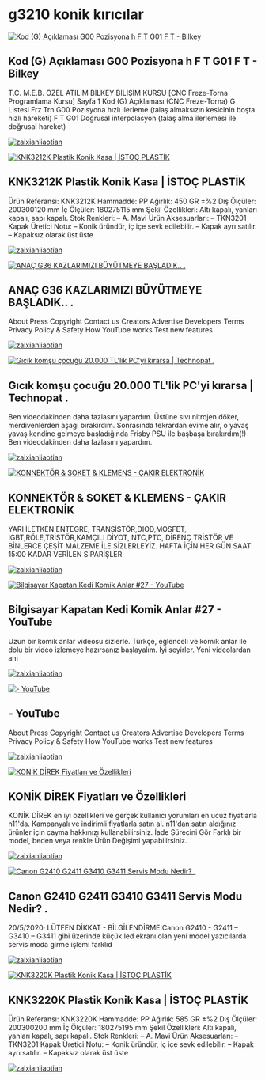 # g3210 konik kırıcılar
<a href="https://mnn.zoosnet.net/LR/Chatpre.aspx?id=MNN94995150&p=https://topgrinding.com/" target="_blank">![Kod (G) Açıklaması G00 Pozisyona h F T G01 F T - Bilkey](https://github.com/technlg/images/blob/main/33.jpg)</a>
## Kod (G) Açıklaması G00 Pozisyona h F T G01 F T - Bilkey
T.C. M.E.B. ÖZEL ATILIM BİLKEY BİLİŞİM KURSU [CNC Freze-Torna Programlama Kursu] Sayfa 1 Kod (G) Açıklaması (CNC Freze-Torna) G Listesi Frz Trn G00 Pozisyona hızlı ilerleme (talaş almaksızın kesicinin boşta hızlı hareketi) F T G01 Doğrusal interpolasyon (talaş alma ilerlemesi ile doğrusal hareket) 
<a href="https://mnn.zoosnet.net/LR/Chatpre.aspx?id=MNN94995150&p=https://topgrinding.com/" target="_blank"><img src="https://github.com/technlg/images/raw/main/chat11.jpg" alt="zaixianliaotian"/></a><a href="//whatsapp.shibangsoft.com/WhatsApp.php" ><img src="https://github.com/technlg/images/raw/main/chat11.png" alt=""></a>
<a href="https://mnn.zoosnet.net/LR/Chatpre.aspx?id=MNN94995150&p=https://topgrinding.com/" target="_blank">![KNK3212K Plastik Konik Kasa | İSTOÇ PLASTİK](https://github.com/technlg/images/blob/main/48.jpg)</a>
## KNK3212K Plastik Konik Kasa | İSTOÇ PLASTİK
Ürün Referansı: KNK3212K Hammadde: PP Ağırlık: 450 GR ±%2 Dış Ölçüler: 200300120 mm İç Ölçüler: 180275115 mm Şekil Özellikleri: Altı kapalı, yanları kapalı, sapı kapalı. Stok Renkleri: – A. Mavi Ürün Aksesuarları: – TKN3201 Kapak Üretici Notu: – Konik üründür, iç içe sevk edilebilir. – Kapak ayrı satılır. – Kapaksız olarak üst üste 
<a href="https://mnn.zoosnet.net/LR/Chatpre.aspx?id=MNN94995150&p=https://topgrinding.com/" target="_blank"><img src="https://github.com/technlg/images/raw/main/chat11.jpg" alt="zaixianliaotian"/></a><a href="//whatsapp.shibangsoft.com/WhatsApp.php" ><img src="https://github.com/technlg/images/raw/main/chat11.png" alt=""></a>
<a href="https://mnn.zoosnet.net/LR/Chatpre.aspx?id=MNN94995150&p=https://topgrinding.com/" target="_blank">![ANAÇ G36 KAZLARIMIZI BÜYÜTMEYE BAŞLADIK.. .](https://github.com/technlg/images/blob/main/4.jpg)</a>
## ANAÇ G36 KAZLARIMIZI BÜYÜTMEYE BAŞLADIK.. .
About Press Copyright Contact us Creators Advertise Developers Terms Privacy Policy & Safety How YouTube works Test new features
<a href="https://mnn.zoosnet.net/LR/Chatpre.aspx?id=MNN94995150&p=https://topgrinding.com/" target="_blank"><img src="https://github.com/technlg/images/raw/main/chat11.jpg" alt="zaixianliaotian"/></a><a href="//whatsapp.shibangsoft.com/WhatsApp.php" ><img src="https://github.com/technlg/images/raw/main/chat11.png" alt=""></a>
<a href="https://mnn.zoosnet.net/LR/Chatpre.aspx?id=MNN94995150&p=https://topgrinding.com/" target="_blank">![Gıcık komşu çocuğu 20.000 TL'lik PC'yi kırarsa | Technopat .](https://github.com/technlg/images/blob/main/14.jpg)</a>
## Gıcık komşu çocuğu 20.000 TL'lik PC'yi kırarsa | Technopat .
Ben videodakinden daha fazlasını yapardım. Üstüne sıvı nitrojen döker, merdivenlerden aşağı bırakırdım. Sonrasında tekrardan evime alır, o yavaş yavaş kendine gelmeye başladığında Frisby PSU ile başbaşa bırakırdım(!) Ben videodakinden daha fazlasını yapardım.
<a href="https://mnn.zoosnet.net/LR/Chatpre.aspx?id=MNN94995150&p=https://topgrinding.com/" target="_blank"><img src="https://github.com/technlg/images/raw/main/chat11.jpg" alt="zaixianliaotian"/></a><a href="//whatsapp.shibangsoft.com/WhatsApp.php" ><img src="https://github.com/technlg/images/raw/main/chat11.png" alt=""></a>
<a href="https://mnn.zoosnet.net/LR/Chatpre.aspx?id=MNN94995150&p=https://topgrinding.com/" target="_blank">![KONNEKTÖR & SOKET & KLEMENS - ÇAKIR ELEKTRONİK](https://github.com/technlg/images/blob/main/54.jpg)</a>
## KONNEKTÖR & SOKET & KLEMENS - ÇAKIR ELEKTRONİK
YARI İLETKEN ENTEGRE, TRANSİSTÖR,DIOD,MOSFET, IGBT,RÖLE,TRİSTÖR,KAMÇILI DİYOT, NTC,PTC, DİRENÇ TRİSTÖR VE BİNLERCE ÇEŞİT MALZEME İLE SİZLERLEYİZ. HAFTA İÇİN HER GÜN SAAT 15:00 KADAR VERİLEN SİPARİŞLER 
<a href="https://mnn.zoosnet.net/LR/Chatpre.aspx?id=MNN94995150&p=https://topgrinding.com/" target="_blank"><img src="https://github.com/technlg/images/raw/main/chat11.jpg" alt="zaixianliaotian"/></a><a href="//whatsapp.shibangsoft.com/WhatsApp.php" ><img src="https://github.com/technlg/images/raw/main/chat11.png" alt=""></a>
<a href="https://mnn.zoosnet.net/LR/Chatpre.aspx?id=MNN94995150&p=https://topgrinding.com/" target="_blank">![Bilgisayar Kapatan Kedi Komik Anlar #27 - YouTube](https://github.com/technlg/images/blob/main/66.jpg)</a>
## Bilgisayar Kapatan Kedi Komik Anlar #27 - YouTube
Uzun bir komik anlar videosu sizlerle. Türkçe, eğlenceli ve komik anlar ile dolu bir video izlemeye hazırsanız başlayalım. İyi seyirler. Yeni videolardan anı
<a href="https://mnn.zoosnet.net/LR/Chatpre.aspx?id=MNN94995150&p=https://topgrinding.com/" target="_blank"><img src="https://github.com/technlg/images/raw/main/chat11.jpg" alt="zaixianliaotian"/></a><a href="//whatsapp.shibangsoft.com/WhatsApp.php" ><img src="https://github.com/technlg/images/raw/main/chat11.png" alt=""></a>
<a href="https://mnn.zoosnet.net/LR/Chatpre.aspx?id=MNN94995150&p=https://topgrinding.com/" target="_blank">![- YouTube](https://github.com/technlg/images/blob/main/18.jpg)</a>
## - YouTube
About Press Copyright Contact us Creators Advertise Developers Terms Privacy Policy & Safety How YouTube works Test new features
<a href="https://mnn.zoosnet.net/LR/Chatpre.aspx?id=MNN94995150&p=https://topgrinding.com/" target="_blank"><img src="https://github.com/technlg/images/raw/main/chat11.jpg" alt="zaixianliaotian"/></a><a href="//whatsapp.shibangsoft.com/WhatsApp.php" ><img src="https://github.com/technlg/images/raw/main/chat11.png" alt=""></a>
<a href="https://mnn.zoosnet.net/LR/Chatpre.aspx?id=MNN94995150&p=https://topgrinding.com/" target="_blank">![KONİK DİREK Fiyatları ve Özellikleri](https://github.com/technlg/images/blob/main/2.jpg)</a>
## KONİK DİREK Fiyatları ve Özellikleri
KONİK DİREK en iyi özellikleri ve gerçek kullanıcı yorumları en ucuz fiyatlarla n11'da. Kampanyalı ve indirimli fiyatlarla satın al. n11'dan satın aldığınız ürünler için cayma hakkınızı kullanabilirsiniz. İade Sürecini Gör Farklı bir model, beden veya renkle Ürün Değişimi yapabilirsiniz. 
<a href="https://mnn.zoosnet.net/LR/Chatpre.aspx?id=MNN94995150&p=https://topgrinding.com/" target="_blank"><img src="https://github.com/technlg/images/raw/main/chat11.jpg" alt="zaixianliaotian"/></a><a href="//whatsapp.shibangsoft.com/WhatsApp.php" ><img src="https://github.com/technlg/images/raw/main/chat11.png" alt=""></a>
<a href="https://mnn.zoosnet.net/LR/Chatpre.aspx?id=MNN94995150&p=https://topgrinding.com/" target="_blank">![Canon G2410 G2411 G3410 G3411 Servis Modu Nedir? .](https://github.com/technlg/images/blob/main/19.jpg)</a>
## Canon G2410 G2411 G3410 G3411 Servis Modu Nedir? .
20/5/2020· LÜTFEN DİKKAT - BİLGİLENDİRME:Canon G2410 - G2411 – G3410 – G3411 gibi üzerinde küçük led ekranı olan yeni model yazıcılarda servis moda girme işlemi farklıd
<a href="https://mnn.zoosnet.net/LR/Chatpre.aspx?id=MNN94995150&p=https://topgrinding.com/" target="_blank"><img src="https://github.com/technlg/images/raw/main/chat11.jpg" alt="zaixianliaotian"/></a><a href="//whatsapp.shibangsoft.com/WhatsApp.php" ><img src="https://github.com/technlg/images/raw/main/chat11.png" alt=""></a>
<a href="https://mnn.zoosnet.net/LR/Chatpre.aspx?id=MNN94995150&p=https://topgrinding.com/" target="_blank">![KNK3220K Plastik Konik Kasa | İSTOÇ PLASTİK](https://github.com/technlg/images/blob/main/12.jpg)</a>
## KNK3220K Plastik Konik Kasa | İSTOÇ PLASTİK
Ürün Referansı: KNK3220K Hammadde: PP Ağırlık: 585 GR ±%2 Dış Ölçüler: 200300200 mm İç Ölçüler: 180275195 mm Şekil Özellikleri: Altı kapalı, yanları kapalı, sapı kapalı. Stok Renkleri: – A. Mavi Ürün Aksesuarları: – TKN3201 Kapak Üretici Notu: – Konik üründür, iç içe sevk edilebilir. – Kapak ayrı satılır. – Kapaksız olarak üst üste 
<a href="https://mnn.zoosnet.net/LR/Chatpre.aspx?id=MNN94995150&p=https://topgrinding.com/" target="_blank"><img src="https://github.com/technlg/images/raw/main/chat11.jpg" alt="zaixianliaotian"/></a><a href="//whatsapp.shibangsoft.com/WhatsApp.php" ><img src="https://github.com/technlg/images/raw/main/chat11.png" alt=""></a>
